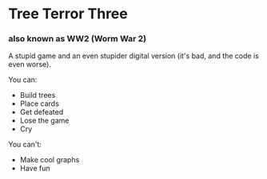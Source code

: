 # Tree Terror Three
### also known as WW2 (Worm War 2)

A stupid game and an even stupider digital version (it's bad, and the code is even worse).

You can:
- Build trees
- Place cards
- Get defeated
- Lose the game
- Cry

You can't:
- Make cool graphs
- Have fun